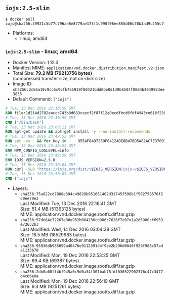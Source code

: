 ## `iojs:2.5-slim`

```console
$ docker pull iojs@sha256:39921c5b77c796ae8e8779ae175f1c990f08ee865d06b70b3ad9c255c7fd31ed
```

-	Platforms:
	-	linux; amd64

### `iojs:2.5-slim` - linux; amd64

-	Docker Version: 1.12.3
-	Manifest MIME: `application/vnd.docker.distribution.manifest.v2+json`
-	Total Size: **79.2 MB (79213756 bytes)**  
	(compressed transfer size, not on-disk size)
-	Image ID: `sha256:2c56a19c9cc5c95fb765939f80421bdd0be0d139b8504f0884b4049983ee3855`
-	Default Command: `["iojs"]`

```dockerfile
# Tue, 13 Dec 2016 22:10:59 GMT
ADD file:1d214d2782eaccc743b8d683ccecf2f87f12a0ecdfbcd6fdf4943ce616f23870 in / 
# Tue, 13 Dec 2016 22:10:59 GMT
CMD ["/bin/bash"]
# Tue, 13 Dec 2016 23:00:11 GMT
RUN apt-get update && apt-get install -y --no-install-recommends 		ca-certificates 		curl 		wget 	&& rm -rf /var/lib/apt/lists/*
# Tue, 13 Dec 2016 23:49:52 GMT
RUN set -ex   && for key in     9554F04D7259F04124DE6B476D5A82AC7E37093B     94AE36675C464D64BAFA68DD7434390BDBE9B9C5     0034A06D9D9B0064CE8ADF6BF1747F4AD2306D93     FD3A5288F042B6850C66B31F09FE44734EB7990E     71DCFD284A79C3B38668286BC97EC7A07EDE3FC1     DD8F2338BAE7501E3DD5AC78C273792F7D83545D   ; do     gpg --keyserver ha.pool.sks-keyservers.net --recv-keys "$key"   ; done
# Tue, 13 Dec 2016 23:49:52 GMT
ENV NPM_CONFIG_LOGLEVEL=info
# Tue, 13 Dec 2016 23:49:59 GMT
ENV IOJS_VERSION=2.5.0
# Tue, 13 Dec 2016 23:50:04 GMT
RUN curl -SLO "https://iojs.org/dist/v$IOJS_VERSION/iojs-v$IOJS_VERSION-linux-x64.tar.gz"   && curl -SLO "https://iojs.org/dist/v$IOJS_VERSION/SHASUMS256.txt.asc"   && gpg --verify SHASUMS256.txt.asc   && grep " iojs-v$IOJS_VERSION-linux-x64.tar.gz\$" SHASUMS256.txt.asc | sha256sum -c -   && tar -xzf "iojs-v$IOJS_VERSION-linux-x64.tar.gz" -C /usr/local --strip-components=1   && rm "iojs-v$IOJS_VERSION-linux-x64.tar.gz" SHASUMS256.txt.asc
# Tue, 13 Dec 2016 23:50:05 GMT
CMD ["iojs"]
```

-	Layers:
	-	`sha256:75a822cd7888e394c49828b951061402d31745f596b1f502758570f2d0ee79e2`  
		Last Modified: Tue, 13 Dec 2016 22:16:41 GMT  
		Size: 51.4 MB (51363125 bytes)  
		MIME: application/vnd.docker.image.rootfs.diff.tar.gzip
	-	`sha256:57de64c72267e88e952b064236cb906c7626f7c07a1a2d5900cf6953e72632b3`  
		Last Modified: Wed, 14 Dec 2016 03:04:38 GMT  
		Size: 18.5 MB (18529983 bytes)  
		MIME: application/vnd.docker.image.rootfs.diff.tar.gzip
	-	`sha256:95936db985099a40476e9112391d4f9ee2b296d0040f929f988c57ada1133678`  
		Last Modified: Mon, 19 Dec 2016 22:53:25 GMT  
		Size: 69.4 KB (69387 bytes)  
		MIME: application/vnd.docker.image.rootfs.diff.tar.gzip
	-	`sha256:2db0a08ff4bf945a0c9d0a34f301bab78fdf636522902376c47c3477d4c06e0a`  
		Last Modified: Mon, 19 Dec 2016 22:56:19 GMT  
		Size: 9.3 MB (9251261 bytes)  
		MIME: application/vnd.docker.image.rootfs.diff.tar.gzip
